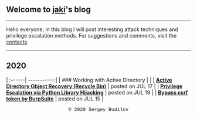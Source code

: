 ## Welcome to [jaki](about.md)'s blog
---

Hello everyone, in this blog I will post interesting attack techniques and privilege escalation methods. For suggestions and comments, visit the [contacts](about.md).

---

## 2020

| :------| -----------:|
| ### Working with Active Directory | |
| **[Active Directory Object Recovery (Recycle Bin)](ad-recycle-bin.md)** | posted on JUL 17 |
| **[Privilege Escalation via Python Library Hijacking](python_lib_hijacking.md)** | posted on JUL 19 |
| **[Bypass csrf token by BurpSuite](csfr-bypass-burpsuite.md)** | posted on JUL 15 |

<style type="text/css">
 .block1 { 
  font-family: Lucida Console, Courier, monospace;
  font-size: small;
  text-align: center;
   } 
</style>
<div class="block1">&copy; 2020 Sergey Budilov</div>